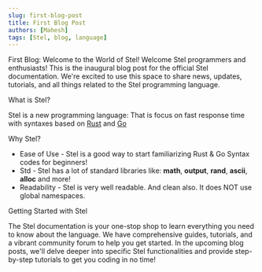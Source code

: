 ```yaml
---
slug: first-blog-post
title: First Blog Post
authors: [Mahesh]
tags: [Stel, blog, language]
---
```


First Blog: Welcome to the World of Stel!
Welcome Stel programmers and enthusiasts! This is the inaugural blog post for the official Stel documentation. We're excited to use this space to share news, updates, tutorials, and all things related to the Stel programming language.

What is Stel?

Stel is a new programming language: That is focus on fast response time with syntaxes based on <a href="https://www.rust-lang.org/">Rust</a> and <a href="https://go.dev/">Go</a>

Why Stel?

* Ease of Use - Stel is a good way to start familiarizing Rust & Go Syntax codes for beginners!
* Std - Stel has a lot of standard libraries like: **math**, **output**, **rand**, **ascii**, **alloc** and more!
* Readability - Stel is very well readable. And clean also. It does NOT use global namespaces.

Getting Started with Stel

The Stel documentation is your one-stop shop to learn everything you need to know about the language. We have comprehensive guides, tutorials, and a vibrant community forum to help you get started.  In the upcoming blog posts, we'll delve deeper into specific Stel functionalities and provide step-by-step tutorials to get you coding in no time!
